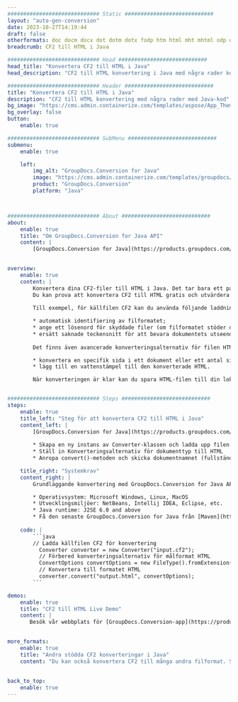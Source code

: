 ```yaml
---
############################# Static ############################
layout: "auto-gen-conversion"
date: 2023-10-27T14:19:44
draft: false
otherformats: doc docm docx dot dotm dotx fodp htm html mht mhtml odp odt otp pot potm potx pps ppsm ppsx ppt pptm pptx rtf
breadcrumb: CF2 till HTML i Java

############################# Head ############################
head_title: "Konvertera CF2 till HTML i Java"
head_description: "CF2 till HTML konvertering i Java med några rader kod. Konvertera över 160 filformat med hjälp av GroupDocs dokumentkonverterings-API för Java"

############################# Header ############################
title: "Konvertera CF2 till HTML i Java"
description: "CF2 till HTML konvertering med några rader med Java-kod"
bg_image: "https://cms.admin.containerize.com/templates/aspose/App_Themes/V3/images/bg/header1.png"
bg_overlay: false
button:
    enable: true

############################# SubMenu ############################
submenu:
    enable: true

    left:
        img_alt: "GroupDocs.Conversion for Java"
        image: "https://cms.admin.containerize.com/templates/groupdocs/images/product-logos/90x90-noborder/groupdocs-conversion-java.png"
        product: "GroupDocs.Conversion"
        platform: "Java"



############################# About ############################
about:
    enable: true
    title: "Om GroupDocs.Conversion for Java API"
    content: |
        [GroupDocs.Conversion for Java](https://products.groupdocs.com/conversion/java/) är ett avancerat filformatkonverterings-API för konvertering mellan populära bild- och dokumentformat som Microsoft Office, OpenDocument, PDF, HTML, e-post, CAD. och mycket mer med bara några rader kod. Det inbyggda API:t upptäcker automatiskt formaten för originaldokumenten och erbjuder många alternativ för att anpassa de konverterade dokumenten. Tillsammans med funktionen att extrahera information från ett dokument, stöder den också cachelagring av konverteringsresultaten till den lokala disken som standard. Men alla typer av cachelagring kan stödjas genom att implementera lämpliga gränssnitt - Amazon S3, Dropbox, Google Drive, Windows Azure, Reddis eller andra.
    

overview:
    enable: true
    content: |
        Konvertera dina CF2-filer till HTML i Java. Det tar bara ett par rader med Java-kod på valfri plattform, som Windows, Linux, macOS.
        Du kan prova att konvertera CF2 till HTML gratis och utvärdera kvaliteten på konverteringsresultaten. Tillsammans med enkla filkonverteringsskript kan du prova mer sofistikerade alternativ för att ladda källfilen CF2 och lagra HTML-utdata. 
        
        Till exempel, för källfilen CF2 kan du använda följande laddningsalternativ:

        * automatisk identifiering av filformatet;
        * ange ett lösenord för skyddade filer (om filformatet stöder det);
        * ersätt saknade teckensnitt för att bevara dokumentets utseende.
        
        Det finns även avancerade konverteringsalternativ för filen HTML:

        * konvertera en specifik sida i ett dokument eller ett antal sidor;
        * lägg till en vattenstämpel till den konverterade HTML.

        När konverteringen är klar kan du spara HTML-filen till din lokala filsökväg eller till tredje parts lagring såsom FTP, Amazon S3, Google Drive, Dropbox etc. Observera - för att konvertera CF2 till HTML behöver du inte installera någon ytterligare programvara, såsom MS Office, Open Office, Adobe Acrobat Reader etc.


############################# Steps ############################
steps:
    enable: true
    title_left: "Steg för att konvertera CF2 till HTML i Java"
    content_left: |
        [GroupDocs.Conversion for Java](https://products.groupdocs.com/conversion/java/) låter utvecklare enkelt konvertera CF2 fil till HTML med några rader kod.
        
        * Skapa en ny instans av Converter-klassen och ladda upp filen CF2 med den fullständiga sökvägen
        * Ställ in Konverteringsalternativ för dokumenttyp till HTML
        * Anropa convert()-metoden och skicka dokumentnamnet (fullständig sökväg) och formatet (HTML) som en parameter

    title_right: "Systemkrav"
    content_right: |
        Grundläggande konvertering med GroupDocs.Conversion for Java API kan göras med bara några rader kod. Våra API:er stöds på alla större plattformar och operativsystem. Innan du kör koden nedan, se till att du har följande förutsättningar installerade på ditt system.

        * Operativsystem: Microsoft Windows, Linux, MacOS
        * Utvecklingsmiljöer: NetBeans, Intellij IDEA, Eclipse, etc.
        * Java runtime: J2SE 6.0 and above
        * Få den senaste GroupDocs.Conversion for Java från [Maven](https://repository.groupdocs.com/webapp/#/artifacts/browse/tree/General/repo/com/groupdocs/groupdocs-conversion)
         
    code: |
        ```java    
        // Ladda källfilen CF2 för konvertering
          Converter converter = new Converter("input.cf2");
          // Förbered konverteringsalternativ för målformat HTML
          ConvertOptions convertOptions = new FileType().fromExtension("html").getConvertOptions();
          // Konvertera till formatet HTML
          converter.convert("output.html", convertOptions);
        ```

demos:
    enable: true
    title: "CF2 till HTML Live Demo"
    content: |
       Besök vår webbplats för [GroupDocs.Conversion-app](https://products.groupdocs.app/conversion/family) och försök konvertera CF2 till HTML nu. Den kostnadsfria demon har följande fördelar
          

more_formats:
    enable: true
    title: "Andra stödda CF2 konverteringar i Java"
    content: "Du kan också konvertera CF2 till många andra filformat. Se listan nedan."
       
       
back_to_top:
    enable: true
---
```

